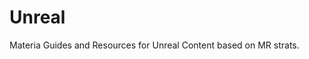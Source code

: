 # Unreal

Materia Guides and Resources for Unreal Content based on MR strats.

<GuideList difficulty="Unreal"/>